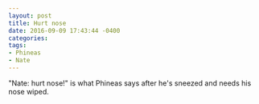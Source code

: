 ```yaml
---
layout: post
title: Hurt nose
date: 2016-09-09 17:43:44 -0400
categories:
tags:
- Phineas
- Nate
---
```

"Nate: hurt nose!" is what Phineas says after he's sneezed and needs his nose wiped.

